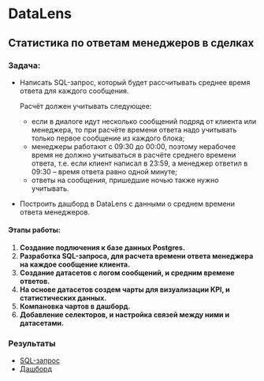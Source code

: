 # DataLens

## Статистика по ответам менеджеров в сделках

### Задача:
* Написать SQL-запрос, который будет рассчитывать среднее время ответа для каждого сообщения.

    Расчёт должен учитывать следующее: 
    * если в диалоге идут несколько сообщений подряд от клиента или менеджера, то при расчёте времени ответа надо учитывать только первое сообщение из каждого блока; 
    * менеджеры работают с 09:30 до 00:00, поэтому нерабочее время не должно учитываться в расчёте среднего времени ответа, т.е. если клиент написал в 23:59, а менеджер ответил в 09:30 – время ответа равно одной минуте; 
    * ответы на сообщения, пришедшие ночью также нужно учитывать.
* Построить дашборд в DataLens с данными о среднем времени ответа менеджеров.

#### Этапы работы:  
1. **Создание подлючения к базе данных Postgres.**
2. **Разработка SQL-запроса, для расчета времени ответа менеджера на каждое сообщение клиента.**
3. **Создание датасетов с логом сообщений, и средним времене ответов.**
4. **На основе датасетов создем чарты для визуализации KPI, и статистических данных.**
5. **Компановка чартов в дашборд.**
6. **Добавление селекторов, и настройка связей между ними и датасетами.**

### Результаты  
- [SQL-запрос](https://github.com/SergeyObukhov/DataLens/blob/master/sql_query.sql)
- [Дашборд](https://datalens.yandex.cloud/d7q90qeos4h6z)
